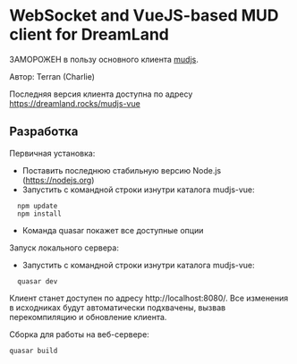 # WebSocket and VueJS-based MUD client for DreamLand


ЗАМОРОЖЕН в пользу основного клиента [mudjs](https://github.com/dreamland-mud/mudjs).





Автор: Terran (Charlie)

Последняя версия клиента доступна по адресу https://dreamland.rocks/mudjs-vue


## Разработка

Первичная установка:

* Поставить последнюю стабильную версию Node.js (https://nodejs.org)
* Запустить с командной строки изнутри каталога mudjs-vue:
```
  npm update
  npm install
```  
* Команда quasar покажет все доступные опции

Запуск локального сервера:

* Запустить с командной строки изнутри каталога mudjs-vue:
```
  quasar dev
```  
  Клиент станет доступен по адресу http://localhost:8080/. Все изменения в исходниках будут
  автоматически подхвачены, вызвав перекомпиляцию и обновление клиента.

Сборка для работы на веб-сервере:
```
quasar build
```


